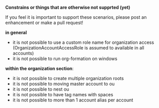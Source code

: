 
**Constrains or things that are otherwise not supprted (yet)**

If you feel it is important to support these scenarios, please post an enhancement or make a pull request!

**in general**
- it is not possible to use a custom role name for organization access (OrganizationAccountAccessRole is assumed to available in all accounts)
- it is not possible to run org-formation on windows

**within the organization section**:
- it is not possible to create multiple organization roots
- it is not possible to moving master account to ou
- it is not possible to nest ou
- it is not possible to have tag names with spaces
- it is not possible to more than 1 account alias per account

